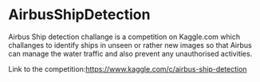 # AirbusShipDetection
Airbus Ship detection challange is a competition on Kaggle.com which challanges to identify ships in unseen or rather new images so that Airbus can manage the water traffic and also prevent any unauthorised activities.

Link to the competition:https://www.kaggle.com/c/airbus-ship-detection
